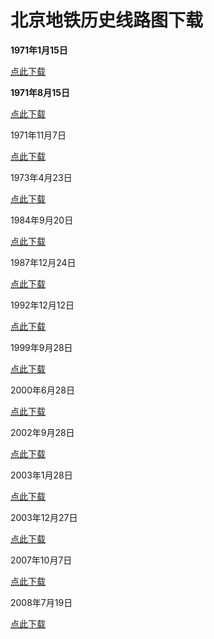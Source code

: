 # 北京地铁历史线路图下载

**1971年1月15日**

[点此下载](https://github.com/Subways-Sun/subwayRelease/raw/master/Beijing/1971.1.15.png)

**1971年8月15日**

[点此下载](https://github.com/Subways-Sun/subwayRelease/raw/master/Beijing/1971.8.15.png)

1971年11月7日

[点此下载](https://github.com/Subways-Sun/subwayRelease/raw/master/Beijing/1971.11.7.png)

1973年4月23日

[点此下载](https://github.com/Subways-Sun/subwayRelease/raw/master/Beijing/1973.4.23.png)

1984年9月20日

[点此下载](https://github.com/Subways-Sun/subwayRelease/raw/master/Beijing/1984.9.20.png)

1987年12月24日

[点此下载](https://github.com/Subways-Sun/subwayRelease/raw/master/Beijing/1987.12.24.png)

1992年12月12日

[点此下载](https://github.com/Subways-Sun/subwayRelease/raw/master/Beijing/1992.12.12.png)

1999年9月28日

[点此下载](https://github.com/Subways-Sun/subwayRelease/raw/master/Beijing/1999.9.28.png)

2000年6月28日

[点此下载](https://github.com/Subways-Sun/subwayRelease/raw/master/Beijing/2000.6.28.png)

2002年9月28日

[点此下载](https://github.com/Subways-Sun/subwayRelease/master/Beijing/2002.9.28.png)

2003年1月28日

[点此下载](https://github.com/Subways-Sun/subwayRelease/raw/master/Beijing/2003.1.28.png)

2003年12月27日

[点此下载](https://github.com/Subways-Sun/subwayRelease/raw/master/Beijing/2003.12.27.png)

2007年10月7日

[点此下载](https://github.com/Subways-Sun/subwayRelease/raw/master/Beijing/2007.10.7.png)

2008年7月19日

[点此下载](https://github.com/Subways-Sun/subwayRelease/raw/master/Beijing/2008.7.19.png)
